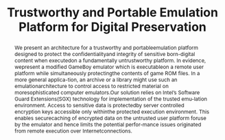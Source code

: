 ---
abstract: We present an architecture for a trustworthy and portableemulation platform
  designed to protect the confidentialityand integrity of sensitive born-digital content
  when executedon a fundamentally untrustworthy platform. In evidence, wepresent a
  modified GameBoy emulator which is executableon a remote user platform while simultaneously
  protectingthe contents of game ROM files. In a more general applica-tion, an archive
  or a library might use such an emulationarchitecture to control access to restricted
  material on moresophisticated computer emulators.Our solution relies on Intel’s
  Software Guard Extensions(SGX) technology for implementation of the trusted emu-lation
  environment. Access to sensitive data is protectedby server controlled encryption
  keys accessible only withinthe protected execution environment. This enables securecaching
  of encrypted data on the untrusted user platform foruse by the emulator and hence
  limits the potential perfor-mance issues originated from remote execution over Internetconnections.
creators:
- Zahra Tarkhani
- Geoffrey Brown
- Steven Myers
date: null
document_url: https://services.phaidra.univie.ac.at/api/object/o:931066/download
grand_parent: iPRES
institutions: []
keywords:
- kyoto
landing_page_url: https://phaidra.univie.ac.at/o:931066
language: eng
layout: publication
license: CC BY-SA 4.0 International
notes_url: null
parent: iPRES 2017
publication_type: paper
size: 379441
slides_url: null
source_name: iPRES
stream_url: null
title: Trustworthy and Portable Emulation Platform for Digital Preservation
year: 2017
---